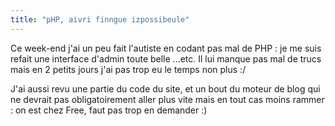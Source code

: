 ```yaml
---
title: "pHP, aivri finngue izpossibeule"
---
```


Ce week-end j'ai un peu fait l'autiste en codant pas mal de PHP : je me suis
refait une interface d'admin toute belle ...etc. Il lui manque pas mal de
trucs mais en 2 petits jours j'ai pas trop eu le temps non plus :/

J'ai aussi revu une partie du code du site, et un bout du moteur de blog qui
ne devrait pas obligatoirement aller plus vite mais en tout cas moins rammer :
on est chez Free, faut pas trop en demander :)

